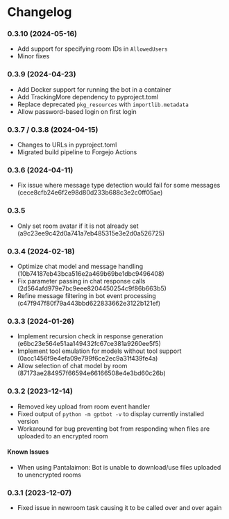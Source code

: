 # Changelog

### 0.3.10 (2024-05-16)

- Add support for specifying room IDs in `AllowedUsers`
- Minor fixes

### 0.3.9 (2024-04-23)

- Add Docker support for running the bot in a container
- Add TrackingMore dependency to pyproject.toml
- Replace deprecated `pkg_resources` with `importlib.metadata`
- Allow password-based login on first login

### 0.3.7 / 0.3.8 (2024-04-15)

- Changes to URLs in pyproject.toml
- Migrated build pipeline to Forgejo Actions

### 0.3.6 (2024-04-11)

- Fix issue where message type detection would fail for some messages (cece8cfb24e6f2e98d80d233b688c3e2c0ff05ae)

### 0.3.5

- Only set room avatar if it is not already set (a9c23ee9c42d0a741a7eb485315e3e2d0a526725)

### 0.3.4 (2024-02-18)

- Optimize chat model and message handling (10b74187eb43bca516e2a469b69be1dbc9496408)
- Fix parameter passing in chat response calls (2d564afd979e7bc9eee8204450254c9f86b663b5)
- Refine message filtering in bot event processing (c47f947f80f79a443bbd622833662e3122b121ef)

### 0.3.3 (2024-01-26)

- Implement recursion check in response generation (e6bc23e564e51aa149432fc67ce381a9260ee5f5)
- Implement tool emulation for models without tool support (0acc1456f9e4efa09e799f6ce2ec9a31f439fe4a)
- Allow selection of chat model by room (87173ae284957f66594e66166508e4e3bd60c26b)

### 0.3.2 (2023-12-14)

- Removed key upload from room event handler
- Fixed output of `python -m gptbot -v` to display currently installed version
- Workaround for bug preventing bot from responding when files are uploaded to an encrypted room

#### Known Issues

- When using Pantalaimon: Bot is unable to download/use files uploaded to unencrypted rooms

### 0.3.1 (2023-12-07)

- Fixed issue in newroom task causing it to be called over and over again
